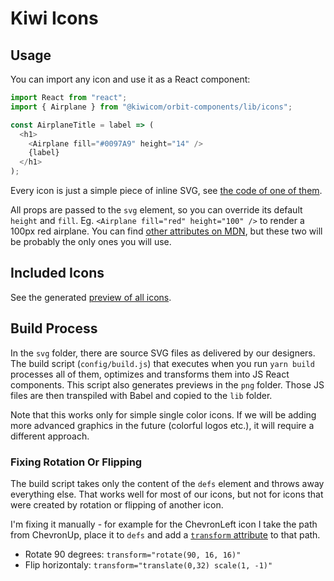 # Kiwi Icons

## Usage

You can import any icon and use it as a React component:

```js
import React from "react";
import { Airplane } from "@kiwicom/orbit-components/lib/icons";

const AirplaneTitle = label => (
  <h1>
    <Airplane fill="#0097A9" height="14" />
    {label}
  </h1>
);
```

Every icon is just a simple piece of inline SVG, see [the code of one of them](./airplane.js).

All props are passed to the `svg` element, so you can override its default `height` and `fill`. Eg. `<Airplane fill="red" height="100" />` to render a 100px red airplane. You can find [other attributes on MDN](https://developer.mozilla.org/en-US/docs/Web/SVG/Element/svg), but these two will be probably the only ones you will use.

## Included Icons

See the generated [preview of all icons](./icons.md).

## Build Process

In the `svg` folder, there are source SVG files as delivered by our designers. The build script (`config/build.js`) that executes when you run `yarn build` processes all of them, optimizes and transforms them into JS React components. This script also generates previews in the `png` folder. Those JS files are then transpiled with Babel and copied to the `lib` folder.

Note that this works only for simple single color icons. If we will be adding more advanced graphics in the future (colorful logos etc.), it will require a different approach.

### Fixing Rotation Or Flipping

The build script takes only the content of the `defs` element and throws away everything else. That works well for most of our icons, but not for icons that were created by rotation or flipping of another icon.

I'm fixing it manually - for example for the ChevronLeft icon I take the path from ChevronUp, place it to `defs` and add a [`transform` attribute](https://developer.mozilla.org/en-US/docs/Web/SVG/Attribute/transform) to that path.

* Rotate 90 degrees: `transform="rotate(90, 16, 16)"`
* Flip horizontaly: `transform="translate(0,32) scale(1, -1)"`
